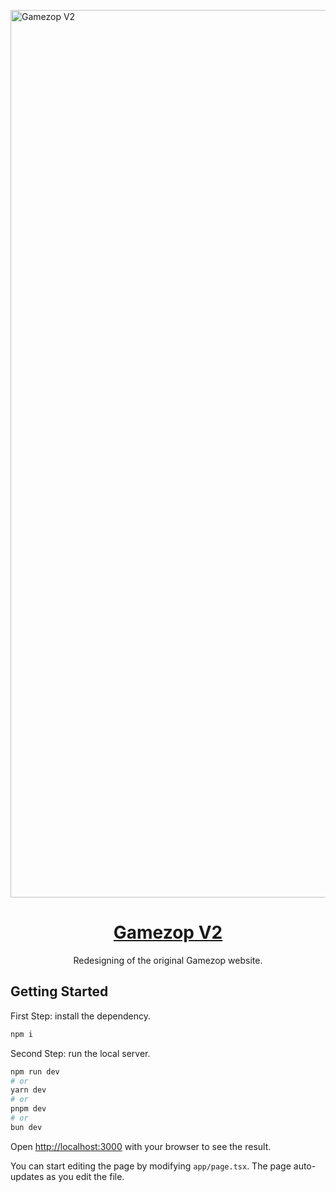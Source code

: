 
<a href="gamezop-v2.vercel.app
">
<img width="1420" alt="Gamezop V2" src="https://github.com/imaxisXD/gamezop-v2/assets/56172425/63087c6f-6b79-4218-b0fe-d80ec55abb44">
  <h1 align="center">Gamezop V2</h1>
</a>

<p align="center">
  Redesigning of the original Gamezop website. 
</p>

## Getting Started

First Step: install the dependency.

```bash
npm i 
```
Second Step: run the local server.

```bash
npm run dev
# or
yarn dev
# or
pnpm dev
# or
bun dev
```

Open [http://localhost:3000](http://localhost:3000) with your browser to see the result.

You can start editing the page by modifying `app/page.tsx`. The page auto-updates as you edit the file.





